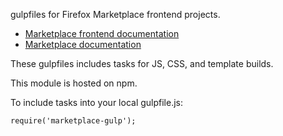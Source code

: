 gulpfiles for Firefox Marketplace frontend projects.

- [Marketplace frontend documentation](https://marketplace-frontend.readthedocs.org)
- [Marketplace documentation](https://marketplace.readthedocs.org)

These gulpfiles includes tasks for JS, CSS, and template builds.

This module is hosted on npm.

To include tasks into your local gulpfile.js:

    require('marketplace-gulp');
